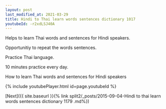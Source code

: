 ```yaml
---
layout: post
last_modified_at: 2021-03-29
title: Hindi to Thai learn words sentences dictionary 1017 
youtubeId: -r2xdLSJ40A
---
```

 
 
Helps to learn Thai words and sentences for Hindi speakers.

Opportunitiy to repeat the words sentences. 

Practice Thai language. 
 
10 minutes practice every day. 
 
How to learn Thai words and sentences for Hindi speakers 
 
{% include youtubePlayer.html id=page.youtubeId %}
 
 
[Next]({{ site.baseurl }}{% link  split2/_posts/2015-09-04-Hindi to thai learn words sentences dictionary 1179 .md%})
 
